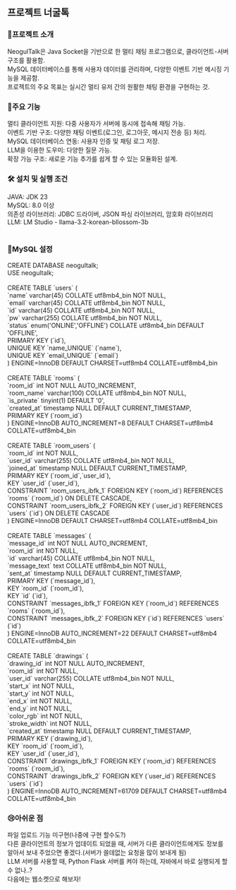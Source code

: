 <h2>프로젝트 너굴톡</h2>

<h3>📖프로젝트 소개</h3>
NeogulTalk은 Java Socket을 기반으로 한 멀티 채팅 프로그램으로, 클라이언트-서버 구조를 활용함. <br>
MySQL 데이터베이스를 통해 사용자 데이터를 관리하며, 다양한 이벤트 기반 메시징 기능을 제공함. <br>
프로젝트의 주요 목표는 실시간 멀티 유저 간의 원활한 채팅 환경을 구현하는 것. <br>

<h3>🚀주요 기능</h3>
멀티 클라이언트 지원: 다중 사용자가 서버에 동시에 접속해 채팅 가능. <br>
이벤트 기반 구조: 다양한 채팅 이벤트(로그인, 로그아웃, 메시지 전송 등) 처리. <br>
MySQL 데이터베이스 연동: 사용자 인증 및 채팅 로그 저장. <br>
LLM을 이용한 도우미: 다양한 질문 가능. <br>
확장 가능 구조: 새로운 기능 추가를 쉽게 할 수 있는 모듈화된 설계. <br>

<h3>🛠️ 설치 및 실행 조건</h3>
JAVA: JDK 23<br>
MySQL: 8.0 이상<br>
의존성 라이브러리: JDBC 드라이버, JSON 파싱 라이브러리, 암호화 라이브러리<br>
LLM: LM Studio - llama-3.2-korean-bllossom-3b<br>
<br>
<h3>📃MySQL 설정</h3>
CREATE DATABASE neogultalk;<br>
USE neogultalk;<br>
<br>
CREATE TABLE `users` (<br>
  `name` varchar(45) COLLATE utf8mb4_bin NOT NULL,<br>
  `email` varchar(45) COLLATE utf8mb4_bin NOT NULL,<br>
  `id` varchar(45) COLLATE utf8mb4_bin NOT NULL,<br>
  `pw` varchar(255) COLLATE utf8mb4_bin NOT NULL,<br>
  `status` enum('ONLINE','OFFLINE') COLLATE utf8mb4_bin DEFAULT 'OFFLINE',<br>
  PRIMARY KEY (`id`),<br>
  UNIQUE KEY `name_UNIQUE` (`name`),<br>
  UNIQUE KEY `email_UNIQUE` (`email`)<br>
) ENGINE=InnoDB DEFAULT CHARSET=utf8mb4 COLLATE=utf8mb4_bin<br>
<br>
CREATE TABLE `rooms` (<br>
  `room_id` int NOT NULL AUTO_INCREMENT,<br>
  `room_name` varchar(100) COLLATE utf8mb4_bin NOT NULL,<br>
  `is_private` tinyint(1) DEFAULT '0',<br>
  `created_at` timestamp NULL DEFAULT CURRENT_TIMESTAMP,<br>
  PRIMARY KEY (`room_id`)<br>
) ENGINE=InnoDB AUTO_INCREMENT=8 DEFAULT CHARSET=utf8mb4 COLLATE=utf8mb4_bin<br>
<br>
CREATE TABLE `room_users` (<br>
  `room_id` int NOT NULL,<br>
  `user_id` varchar(255) COLLATE utf8mb4_bin NOT NULL,<br>
  `joined_at` timestamp NULL DEFAULT CURRENT_TIMESTAMP,<br>
  PRIMARY KEY (`room_id`,`user_id`),<br>
  KEY `user_id` (`user_id`),<br>
  CONSTRAINT `room_users_ibfk_1` FOREIGN KEY (`room_id`) REFERENCES `rooms` (`room_id`) ON DELETE CASCADE,<br>
  CONSTRAINT `room_users_ibfk_2` FOREIGN KEY (`user_id`) REFERENCES `users` (`id`) ON DELETE CASCADE<br>
) ENGINE=InnoDB DEFAULT CHARSET=utf8mb4 COLLATE=utf8mb4_bin<br>
<br>
CREATE TABLE `messages` (<br>
  `message_id` int NOT NULL AUTO_INCREMENT,<br>
  `room_id` int NOT NULL,<br>
  `id` varchar(45) COLLATE utf8mb4_bin NOT NULL,<br>
  `message_text` text COLLATE utf8mb4_bin NOT NULL,<br>
  `sent_at` timestamp NULL DEFAULT CURRENT_TIMESTAMP,<br>
  PRIMARY KEY (`message_id`),<br>
  KEY `room_id` (`room_id`),<br>
  KEY `id` (`id`),<br>
  CONSTRAINT `messages_ibfk_1` FOREIGN KEY (`room_id`) REFERENCES `rooms` (`room_id`),<br>
  CONSTRAINT `messages_ibfk_2` FOREIGN KEY (`id`) REFERENCES `users` (`id`)<br>
) ENGINE=InnoDB AUTO_INCREMENT=22 DEFAULT CHARSET=utf8mb4 COLLATE=utf8mb4_bin<br>
<br>
CREATE TABLE `drawings` (<br>
  `drawing_id` int NOT NULL AUTO_INCREMENT,<br>
  `room_id` int NOT NULL,<br>
  `user_id` varchar(255) COLLATE utf8mb4_bin NOT NULL,<br>
  `start_x` int NOT NULL,<br>
  `start_y` int NOT NULL,<br>
  `end_x` int NOT NULL,<br>
  `end_y` int NOT NULL,<br>
  `color_rgb` int NOT NULL,<br>
  `stroke_width` int NOT NULL,<br>
  `created_at` timestamp NULL DEFAULT CURRENT_TIMESTAMP,<br>
  PRIMARY KEY (`drawing_id`),<br>
  KEY `room_id` (`room_id`),<br>
  KEY `user_id` (`user_id`),<br>
  CONSTRAINT `drawings_ibfk_1` FOREIGN KEY (`room_id`) REFERENCES `rooms` (`room_id`),<br>
  CONSTRAINT `drawings_ibfk_2` FOREIGN KEY (`user_id`) REFERENCES `users` (`id`)<br>
) ENGINE=InnoDB AUTO_INCREMENT=61709 DEFAULT CHARSET=utf8mb4 COLLATE=utf8mb4_bin<br>

<h3>😢아쉬운 점</h3>
파일 업로드 기능 미구현(나중에 구현 할수도?)<br>
다른 클라이언트의 정보가 업데이트 되었을 때, 서버가 다른 클라이언트에게도 정보를 알아서 보내 주었으면 좋겠다.(서버가 쓸데없는 요청을 많이 보내게 됨)<br>
LLM 서버를 사용할 때, Python Flask 서버를 켜야 하는데, 자바에서 바로 실행되게 할 수 없나..?<br>
다음에는 웹소켓으로 해보자!
